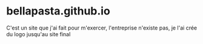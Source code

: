 # bellapasta.github.io

C'est un site que j'ai fait pour m'exercer, l'entreprise n'existe pas, je l'ai crée du logo jusqu'au site final
